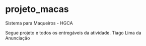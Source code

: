 # projeto_macas
 Sistema para Maqueiros - HGCA

 Segue projeto e todos os entregáveis da atividade.
 Tiago Lima da Anunciação
